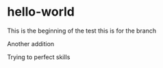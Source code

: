 # hello-world
This is the beginning of the test
this is for the branch

Another addition

Trying to perfect skills

